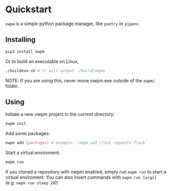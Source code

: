 # Quickstart

`owpm` is a simple python package manager, like `poetry` or `pipenv`.

## Installing

```bash
pip3 install owpm
```

Or to build an executable on Linux,

```bash
./buildexe.sh # It will output ./build/owpm/
```

NOTE: If you are using this, never move owpm.exe outside of the `owpm/` folder.

## Using

Initiate a new owpm project in the current directory:

```bash
owpm init
```

Add some packages:

```bash
owpm add [packages] # example: `owpm add click requests flask`
```

Start a virtual enviroment:

```bash
owpm run
```

If you cloned a repository with owpm enabled, simply run `owpm run` to start a virtual enviroment. You can also insert commands with `owpm run [args]` (e.g. `owpm run sleep 20`)!
